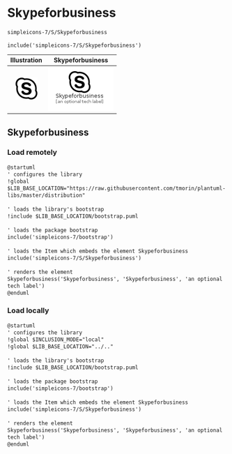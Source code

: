 # Skypeforbusiness


```text
simpleicons-7/S/Skypeforbusiness
```

```text
include('simpleicons-7/S/Skypeforbusiness')
```



| Illustration | Skypeforbusiness |
| :---: | :---: |
| ![illustration for Illustration](../../simpleicons-7/S/Skypeforbusiness.png) | ![illustration for Skypeforbusiness](../../simpleicons-7/S/Skypeforbusiness.Local.png) |




## Skypeforbusiness

### Load remotely
```plantuml
@startuml
' configures the library
!global $LIB_BASE_LOCATION="https://raw.githubusercontent.com/tmorin/plantuml-libs/master/distribution"

' loads the library's bootstrap
!include $LIB_BASE_LOCATION/bootstrap.puml

' loads the package bootstrap
include('simpleicons-7/bootstrap')

' loads the Item which embeds the element Skypeforbusiness
include('simpleicons-7/S/Skypeforbusiness')

' renders the element
Skypeforbusiness('Skypeforbusiness', 'Skypeforbusiness', 'an optional tech label')
@enduml
```

### Load locally
```plantuml
@startuml
' configures the library
!global $INCLUSION_MODE="local"
!global $LIB_BASE_LOCATION="../.."

' loads the library's bootstrap
!include $LIB_BASE_LOCATION/bootstrap.puml

' loads the package bootstrap
include('simpleicons-7/bootstrap')

' loads the Item which embeds the element Skypeforbusiness
include('simpleicons-7/S/Skypeforbusiness')

' renders the element
Skypeforbusiness('Skypeforbusiness', 'Skypeforbusiness', 'an optional tech label')
@enduml
```

